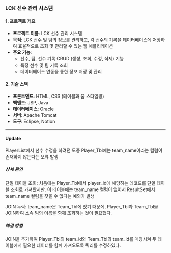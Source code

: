 ### LCK 선수 관리 시스템

#### 1. **프로젝트 개요**
   - **프로젝트 이름**: LCK 선수 관리 시스템
   - **목적**: LCK 선수 및 팀의 정보를 관리하고, 각 선수의 기록을 데이터베이스에 저장하여 효율적으로 조회 및 관리할 수 있는 웹 애플리케이션
   - **주요 기능**: 
     - 선수, 팀, 선수 기록 CRUD (생성, 조회, 수정, 삭제) 기능
     - 특정 선수 및 팀 기록 조회
     - 데이터베이스 연동을 통한 정보 저장 및 관리

#### 2. **기술 스택**
   - **프론트엔드**: HTML, CSS (테이블과 폼 스타일링)
   - **백엔드**: JSP, Java
   - **데이터베이스**: Oracle
   - **서버**: Apache Tomcat
   - **도구**: Eclipse, Notion

----------------------------------------------------------------------------------------------------
#### Update

PlayerList에서 선수 수정을 하려던 도중 
Player_Tbl에는 team_name이라는 컬럼이 존재하지 않는다는 오류 발생

##### 상세 원인
단일 테이블 조회: 처음에는 Player_Tbl에서 player_id에 해당하는 레코드를 단일 테이블 조회로 가져왔지만. 이 테이블에는 team_name 컬럼이 없어서 ResultSet에서 team_name 컬럼을 찾을 수 없다는 예외가 발생

JOIN 누락: team_name은 Team_Tbl에 있기 때문에, Player_Tbl과 Team_Tbl을 JOIN하여 소속 팀의 이름을 함께 조회하는 것이 필요했다.

##### 해결 방법
JOIN을 추가하여 Player_Tbl의 team_id와 Team_Tbl의 team_id를 매칭시켜 두 테이블에서 필요한 데이터를 함께 가져오도록 쿼리를 수정하였다.
